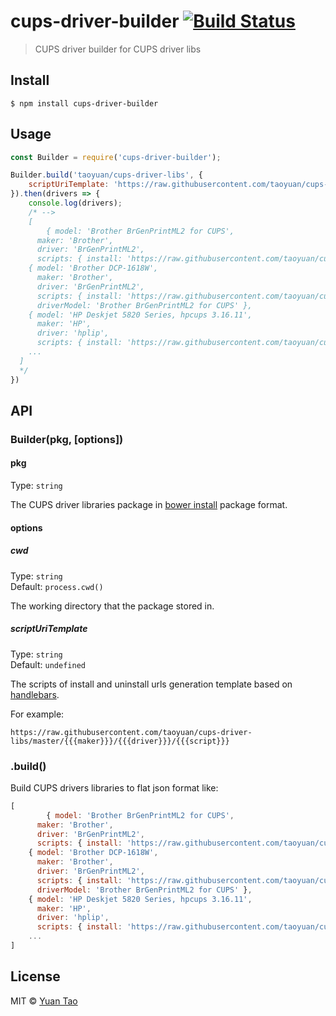 # cups-driver-builder [![Build Status](https://travis-ci.org/taoyuan/cups-driver-builder.svg?branch=master)](https://travis-ci.org/taoyuan/cups-driver-builder)

> CUPS driver builder for CUPS driver libs


## Install

```
$ npm install cups-driver-builder
```


## Usage

```js
const Builder = require('cups-driver-builder');

Builder.build('taoyuan/cups-driver-libs', {
	scriptUriTemplate: 'https://raw.githubusercontent.com/taoyuan/cups-driver-libs/master/{{{maker}}}/{{{driver}}}/{{{script}}}'
}).then(drivers => {
	console.log(drivers);
	/* -->
	[ 
		{ model: 'Brother BrGenPrintML2 for CUPS',
      maker: 'Brother',
      driver: 'BrGenPrintML2',
      scripts: { install: 'https://raw.githubusercontent.com/taoyuan/cups-driver-libs/master/Brother/BrGenPrintML2/install.sh' } },
    { model: 'Brother DCP-1618W',
      maker: 'Brother',
      driver: 'BrGenPrintML2',
      scripts: { install: 'https://raw.githubusercontent.com/taoyuan/cups-driver-libs/master/Brother/BrGenPrintML2/install.sh' },
      driverModel: 'Brother BrGenPrintML2 for CUPS' },
    { model: 'HP Deskjet 5820 Series, hpcups 3.16.11',
      maker: 'HP',
      driver: 'hplip',
      scripts: { install: 'https://raw.githubusercontent.com/taoyuan/cups-driver-libs/master/HP/hplip/install.sh' } },
    ... 
  ]
  */
})

```

## API

### Builder(pkg, [options])

#### pkg

Type: `string`

The CUPS driver libraries package in [bower install](https://bower.io/docs/api/#install) package format.

#### options

##### cwd

Type: `string`<br>
Default: `process.cwd()`

The working directory that the package stored in.

##### scriptUriTemplate
Type: `string`<br>
Default: `undefined`

The scripts of install and uninstall urls generation template based on [handlebars](http://handlebarsjs.com/). 

For example:

```
https://raw.githubusercontent.com/taoyuan/cups-driver-libs/master/{{{maker}}}/{{{driver}}}/{{{script}}}
```

### .build()

Build CUPS drivers libraries to flat json format like:

```js
[ 
		{ model: 'Brother BrGenPrintML2 for CUPS',
      maker: 'Brother',
      driver: 'BrGenPrintML2',
      scripts: { install: 'https://raw.githubusercontent.com/taoyuan/cups-driver-libs/master/Brother/BrGenPrintML2/install.sh' } },
    { model: 'Brother DCP-1618W',
      maker: 'Brother',
      driver: 'BrGenPrintML2',
      scripts: { install: 'https://raw.githubusercontent.com/taoyuan/cups-driver-libs/master/Brother/BrGenPrintML2/install.sh' },
      driverModel: 'Brother BrGenPrintML2 for CUPS' },
    { model: 'HP Deskjet 5820 Series, hpcups 3.16.11',
      maker: 'HP',
      driver: 'hplip',
      scripts: { install: 'https://raw.githubusercontent.com/taoyuan/cups-driver-libs/master/HP/hplip/install.sh' } },
    ... 
]
```

## License

MIT © [Yuan Tao](https://github.com/taoyuan)
